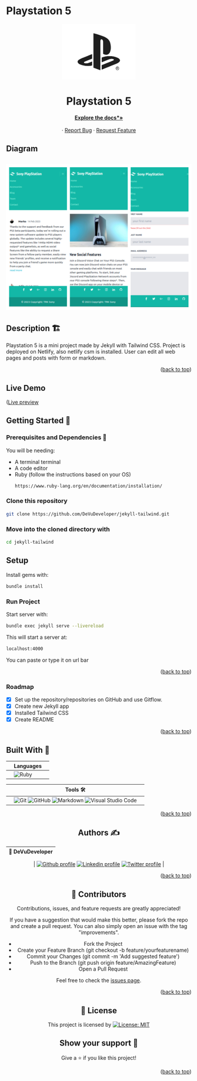 # Playstation 5

<!-- PROJECT LOGO -->
<div align="center">
  <a href="https://github.com/DeVuDeveloper/jekyll-tailwind.">
    <img src="./assets/images/author/logo.png" alt="Logo" width="200" height="150">
  </a>

  <h1 align="center">Playstation 5</h1>

  <p align="center">
   
  <a href="https://github.com/DeVuDeveloper/jekyll-tailwind.#readme"><strong>Explore the docs*»</strong></a>
    <br />
    <br />
    ·
    <a href="https://github.com/DeVuDeveloper/jekyll-tailwind./issues/1">Report Bug</a>
    ·
    <a href="https://github.com/DeVuDeveloper/jekyll-tailwind./issues/1">Request Feature</a>
  </p>
</div>

## Diagram

## ![Screenshot](./assets/images/author/screenshot.jpg)


## Description 🏗️
Playstation 5 is a mini project made by Jekyll with Tailwind CSS. Project is deployed on Netlify, also netlify csm is installed.
User can edit all web pages and posts with form or markdown.

<p align="right">(<a href="#top">back to top</a>)</p>

## Live Demo

([Live preview](https://jekyll-practice.netlify.app/)

## Getting Started 🏁

### Prerequisites and Dependencies 📜

You will be needing:

- A terminal terminal
- A code editor
- Ruby (follow the instructions based on your OS)
  ```bash
  https://www.ruby-lang.org/en/documentation/installation/
  ```
### Clone this repository

```bash
git clone https://github.com/DeVuDeveloper/jekyll-tailwind.git
```

### Move into the cloned directory with

```bash
cd jekyll-tailwind

```

## Setup

Install gems with:

```bash
bundle install
```
### Run Project

Start server with:

```bash
bundle exec jekyll serve --livereload
```

This will start a server at:

```bash
localhost:4000
```

You can paste or type it on url bar



<p align="right">(<a href="#top">back to top</a>)</p>

<!-- ROADMAP -->

### Roadmap

- [x] Set up the repository/repositories on GitHub and use Gitflow.
- [x] Create new Jekyll app
- [x] Installed Tailwind CSS
- [x] Create README

<p align="right">(<a href="#top">back to top</a>)</p>

## Built With 🔨

<div align="center">

|     | Languages                                                                                                                                                                                                                                                                                                                  |     |
| --- | -------------------------------------------------------------------------------------------------------------------------------------------------------------------------------------------------------------------------------------------------------------------------------------------------------------------------- | --- |
|     | ![Ruby](https://img.shields.io/badge/-Ruby-000000?style=flat&logo=ruby&logoColor=red) |

<div align="center">

|     | Tools 🛠️                                                                                                                                                                                                                                                                                                                                                                                                                                                                              |     |
| --- | ------------------------------------------------------------------------------------------------------------------------------------------------------------------------------------------------------------------------------------------------------------------------------------------------------------------------------------------------------------------------------------------------------------------------------------------------------------------------------------- | --- |
|     | ![Git](https://img.shields.io/badge/git-%23F05033.svg?style=for-the-badge&logo=git&logoColor=white) ![GitHub](https://img.shields.io/badge/github-%23121011.svg?style=for-the-badge&logo=github&logoColor=white) ![Markdown](https://img.shields.io/badge/markdown-%23000000.svg?style=for-the-badge&logo=markdown&logoColor=white) ![Visual Studio Code](https://img.shields.io/badge/Visual%20Studio%20Code-0078d7.svg?style=for-the-badge&logo=visual-studio-code&logoColor=white) |     |

<p align="right">(<a href="#top">back to top</a>)</p>
</div>

## Authors ✍️

<div align="center">

| 👤 DeVuDeveloper|
| -------- |

| <a target="_blank" href="https://github.com/DeVuDeveloper"><img src="https://img.shields.io/badge/github-%23121011.svg?style=for-the-badge&logo=github&logoColor=white" alt="Github profile"></a> <a target="_blank" href="https://www.linkedin.com/in/devuj/"><img src="https://img.shields.io/badge/-LinkedIn-0077b5?style=for-the-badge&logo=LinkedIn&logoColor=white" alt="Linkedin profile"></a> <a target="_blank" href="https://twitter.com/DejanVuj"><img src="https://img.shields.io/badge/-Twitter-1DA1F2?style=for-the-badge&logo=Twitter&logoColor=white" alt="Twitter profile"></a>
|

</div>

<p align="right">(<a href="#top">back to top</a>)</p>

## 🤝 Contributors

Contributions, issues, and feature requests are greatly appreciated!

If you have a suggestion that would make this better, please fork the repo and create a pull request. You can also simply open an issue with the tag "improvements".

- Fork the Project
- Create your Feature Branch (git checkout -b feature/yourfeaturename)
- Commit your Changes (git commit -m 'Add suggested feature')
- Push to the Branch (git push origin feature/AmazingFeature)
- Open a Pull Request

Feel free to check the [issues page](https://github.com/DeVuDeveloper/jekyll-tailwind./issues/1).

<p align="right">(<a href="#top">back to top</a>)</p>

## 📝 License

This project is licensed by [![License: MIT](https://img.shields.io/badge/License-MIT-yellow.svg)](LICENSE)

## Show your support 💪

Give a ⭐️ if you like this project!

<p align="right">(<a href="#top">back to top</a>)</p>

